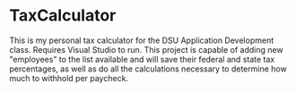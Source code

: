 # TaxCalculator

This is my personal tax calculator for the DSU Application Development class. Requires Visual Studio to run. This project is capable of adding new "employees" to the list available and will save their federal and state tax percentages, as well as do all the calculations necessary to determine how much to withhold per paycheck.
